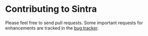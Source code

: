 # Contributing to Sintra

Please feel free to send pull requests. Some important requests for enhancements are tracked in the [bug tracker](https://github.com/KathiraveluLab/Sintra/issues).
